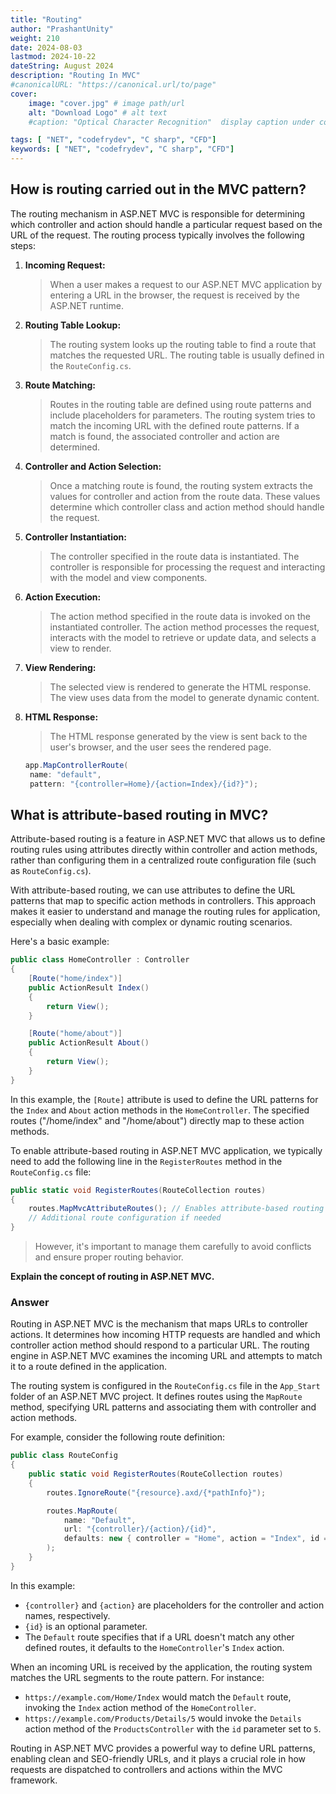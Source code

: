 ```yaml
---
title: "Routing"
author: "PrashantUnity"
weight: 210
date: 2024-08-03
lastmod: 2024-10-22
dateString: August 2024  
description: "Routing In MVC"
#canonicalURL: "https://canonical.url/to/page"
cover:
    image: "cover.jpg" # image path/url
    alt: "Download Logo" # alt text
    #caption: "Optical Character Recognition"  display caption under cover 

tags: [ "NET", "codefrydev", "C sharp", "CFD"]
keywords: [ "NET", "codefrydev", "C sharp", "CFD"]
---
```


## How is routing carried out in the MVC pattern?

The routing mechanism in ASP.NET MVC is responsible for determining which controller and action should handle a particular request based on the URL of the request. The routing process typically involves the following steps:

1. **Incoming Request:**
   > When a user makes a request to our ASP.NET MVC application by entering a URL in the browser, the request is received by the ASP.NET runtime.

2. **Routing Table Lookup:**
   > The routing system looks up the routing table to find a route that matches the requested URL. The routing table is usually defined in the `RouteConfig.cs`.

3. **Route Matching:**
   > Routes in the routing table are defined using route patterns and include placeholders for parameters. The routing system tries to match the incoming URL with the defined route patterns. If a match is found, the associated controller and action are determined.

4. **Controller and Action Selection:**
   > Once a matching route is found, the routing system extracts the values for controller and action from the route data. These values determine which controller class and action method should handle the request.

5. **Controller Instantiation:**
   > The controller specified in the route data is instantiated. The controller is responsible for processing the request and interacting with the model and view components.

6. **Action Execution:**
   > The action method specified in the route data is invoked on the instantiated controller. The action method processes the request, interacts with the model to retrieve or update data, and selects a view to render.

7. **View Rendering:**
   > The selected view is rendered to generate the HTML response. The view uses data from the model to generate dynamic content.

8. **HTML Response:**
   > The HTML response generated by the view is sent back to the user's browser, and the user sees the rendered page.

   ```cs
   app.MapControllerRoute(
    name: "default",
    pattern: "{controller=Home}/{action=Index}/{id?}");
   ```

## What is attribute-based routing in MVC?

Attribute-based routing is a feature in ASP.NET MVC that allows us to define routing rules using attributes directly within controller and action methods, rather than configuring them in a centralized route configuration file (such as `RouteConfig.cs`).

With attribute-based routing, we can use attributes to define the URL patterns that map to specific action methods in controllers. This approach makes it easier to understand and manage the routing rules for application, especially when dealing with complex or dynamic routing scenarios.

Here's a basic example:

```csharp
public class HomeController : Controller
{
    [Route("home/index")]
    public ActionResult Index()
    {
        return View();
    }

    [Route("home/about")]
    public ActionResult About()
    {
        return View();
    }
}
```

In this example, the `[Route]` attribute is used to define the URL patterns for the `Index` and `About` action methods in the `HomeController`. The specified routes ("/home/index" and "/home/about") directly map to these action methods.

To enable attribute-based routing in ASP.NET MVC application, we typically need to add the following line in the `RegisterRoutes` method in the `RouteConfig.cs` file:

```csharp
public static void RegisterRoutes(RouteCollection routes)
{
    routes.MapMvcAttributeRoutes(); // Enables attribute-based routing
    // Additional route configuration if needed
}
```

> However, it's important to manage them carefully to avoid conflicts and ensure proper routing behavior.

**Explain the concept of routing in ASP.NET MVC.**

### Answer

Routing in ASP.NET MVC is the mechanism that maps URLs to controller actions. It determines how incoming HTTP requests are handled and which controller action method should respond to a particular URL. The routing engine in ASP.NET MVC examines the incoming URL and attempts to match it to a route defined in the application.

The routing system is configured in the `RouteConfig.cs` file in the `App_Start` folder of an ASP.NET MVC project. It defines routes using the `MapRoute` method, specifying URL patterns and associating them with controller and action methods.

For example, consider the following route definition:

```csharp
public class RouteConfig
{
    public static void RegisterRoutes(RouteCollection routes)
    {
        routes.IgnoreRoute("{resource}.axd/{*pathInfo}");

        routes.MapRoute(
            name: "Default",
            url: "{controller}/{action}/{id}",
            defaults: new { controller = "Home", action = "Index", id = UrlParameter.Optional }
        );
    }
}
```

In this example:

- `{controller}` and `{action}` are placeholders for the controller and action names, respectively.
- `{id}` is an optional parameter.
- The `Default` route specifies that if a URL doesn't match any other defined routes, it defaults to the `HomeController`'s `Index` action.

When an incoming URL is received by the application, the routing system matches the URL segments to the route pattern. For instance:

- `https://example.com/Home/Index` would match the `Default` route, invoking the `Index` action method of the `HomeController`.
- `https://example.com/Products/Details/5` would invoke the `Details` action method of the `ProductsController` with the `id` parameter set to `5`.

Routing in ASP.NET MVC provides a powerful way to define URL patterns, enabling clean and SEO-friendly URLs, and it plays a crucial role in how requests are dispatched to controllers and actions within the MVC framework.
